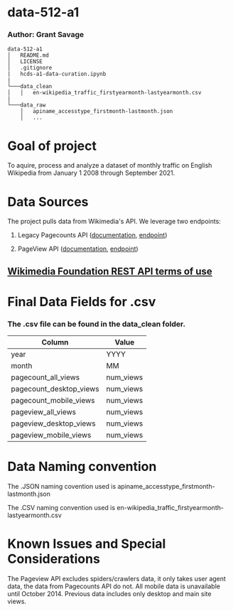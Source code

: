 # data-512-a1

### Author: Grant Savage

```
data-512-a1
│   README.md
│   LICENSE
│   .gitignore
|   hcds-a1-data-curation.ipynb
|
└───data_clean
│   │   en-wikipedia_traffic_firstyearmonth-lastyearmonth.csv
|
└───data_raw
    │   apiname_accesstype_firstmonth-lastmonth.json
    │   ...
```


# Goal of project
To aquire, process and analyze a dataset of monthly traffic on English Wikipedia from January 1 2008 through September 2021.

# Data Sources

The project pulls data from Wikimedia's API. We leverage two endpoints:
1.  Legacy Pagecounts API ([documentation]( https://wikitech.wikimedia.org/wiki/Analytics/AQS/Legacy_Pagecounts), [endpoint](https://wikimedia.org/api/rest_v1/#/Pagecounts_data_(legacy)/get_metrics_legacy_pagecounts_aggregate_project_access_site_granularity_start_end))

2. PageView API ([documentation](https://wikitech.wikimedia.org/wiki/Analytics/AQS/Pageviews), [endpoint](https://wikimedia.org/api/rest_v1/#/Pageviews_data/get_metrics_pageviews_aggregate_project_access_agent_granularity_start_end))


## [Wikimedia Foundation REST API terms of use](https://www.mediawiki.org/wiki/Wikimedia_REST_API#Terms_and_conditions)


# Final Data Fields for .csv 
### The .csv file can be found in the data_clean folder.

|Column                  | Value     |
|------------------------|-------    |
|year 	                 | YYYY      |
|month 	                 | MM        |
|pagecount_all_views     | num_views |
|pagecount_desktop_views | num_views |
|pagecount_mobile_views  | num_views |
|pageview_all_views      | num_views |
|pageview_desktop_views  | num_views |
|pageview_mobile_views 	 | num_views |


# Data Naming convention

The .JSON naming covention used is apiname_accesstype_firstmonth-lastmonth.json

The .CSV naming convention used is en-wikipedia_traffic_firstyearmonth-lastyearmonth.csv

# Known Issues and Special Considerations

The Pageview API excludes spiders/crawlers data, it only takes user agent data, the data from Pagecounts API do not.
All mobile data is unavailable until October 2014. Previous data includes only desktop and main site views.